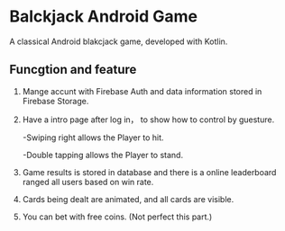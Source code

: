 # Balckjack Android Game

A classical Android blakcjack game, developed with Kotlin.

Funcgtion and feature
-----------------------
1. Mange accunt with Firebase Auth and data information stored in Firebase Storage.

2. Have a intro page after log in， to show how to control by guesture.

    -Swiping right allows the Player to hit.
    
    -Double tapping allows the Player to stand.
    
3. Game results is stored in database and there is a online leaderboard ranged all users based on win rate.

4. Cards being dealt are animated, and all cards are visible.

5. You can bet with free coins. (Not perfect this part.)
